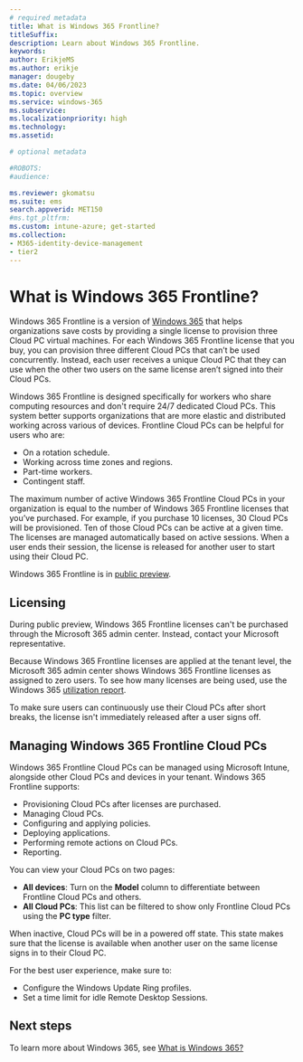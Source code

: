 ```yaml
---
# required metadata
title: What is Windows 365 Frontline?
titleSuffix:
description: Learn about Windows 365 Frontline.
keywords:
author: ErikjeMS  
ms.author: erikje
manager: dougeby
ms.date: 04/06/2023
ms.topic: overview
ms.service: windows-365
ms.subservice:
ms.localizationpriority: high
ms.technology:
ms.assetid: 

# optional metadata

#ROBOTS:
#audience:

ms.reviewer: gkomatsu
ms.suite: ems
search.appverid: MET150
#ms.tgt_pltfrm:
ms.custom: intune-azure; get-started
ms.collection:
- M365-identity-device-management
- tier2
---
```


# What is Windows 365 Frontline?

Windows 365 Frontline is a version of [Windows 365](../overview.md) that helps organizations save costs by providing a single license to provision three Cloud PC virtual machines. For each Windows 365 Frontline license that you buy, you can provision three different Cloud PCs that can’t be used concurrently. Instead, each user receives a unique Cloud PC that they can use when the other two users on the same license aren’t signed into their Cloud PCs.

Windows 365 Frontline is designed specifically for workers who share computing resources and don't require 24/7 dedicated Cloud PCs. This system better supports organizations that are more elastic and distributed working across various of devices. Frontline Cloud PCs can be helpful for users who are:

- On a rotation schedule.
- Working across time zones and regions.
- Part-time workers.
- Contingent staff.

The maximum number of active Windows 365 Frontline Cloud PCs in your organization is equal to the number of Windows 365 Frontline licenses that you’ve purchased. For example, if you purchase 10 licenses, 30 Cloud PCs will be provisioned. Ten of those Cloud PCs can be active at a given time. The licenses are managed automatically based on active sessions. When a user ends their session, the license is released for another user to start using their Cloud PC.

Windows 365 Frontline is in [public preview](../public-preview.md).

## Licensing

During public preview, Windows 365 Frontline licenses can't be purchased through the Microsoft 365 admin center. Instead, contact your Microsoft representative.

Because Windows 365 Frontline licenses are applied at the tenant level, the Microsoft 365 admin center shows Windows 365 Frontline licenses as assigned to zero users. To see how many licenses are being used, use the Windows 365 [utilization report](report-cloud-pc-utilization.md).

To make sure users can continuously use their Cloud PCs after short breaks, the license isn't immediately released after a user signs off. 

## Managing Windows 365 Frontline Cloud PCs

Windows 365 Frontline Cloud PCs can be managed using Microsoft Intune, alongside other Cloud PCs and devices in your tenant. Windows 365 Frontline supports:

- Provisioning Cloud PCs after licenses are purchased.
- Managing Cloud PCs.
- Configuring and applying policies.
- Deploying applications.
- Performing remote actions on Cloud PCs.
- Reporting.

You can view your Cloud PCs on two pages:

- **All devices**: Turn on the **Model** column to differentiate between Frontline Cloud PCs and others.
- **All Cloud PCs**: This list can be filtered to show only Frontline Cloud PCs using the **PC type** filter. 

When inactive, Cloud PCs will be in a powered off state. This state makes sure that the license is available when another user on the same license signs in to their Cloud PC.

For the best user experience, make sure to:

- Configure the Windows Update Ring profiles.
- Set a time limit for idle Remote Desktop Sessions.

## Next steps

To learn more about Windows 365, see [What is Windows 365?](..\overview.md)
